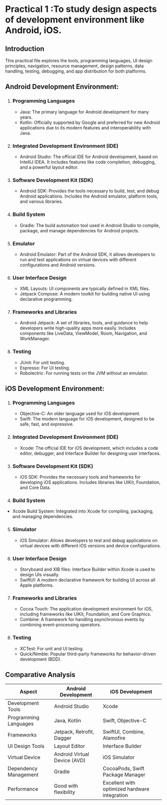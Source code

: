 # Practical 1 :To study design aspects of development environment like Android, iOS.

## Introduction
This practical file explores the tools, programming languages, UI design principles, navigation, resource management, design patterns, data handling, testing, debugging, and app distribution for both platforms.

## Android Development Environment:

1. ### Programming Languages
    - Java: The primary language for Android development for many years.
    - Kotlin: Officially supported by Google and preferred for new Android applications due to its modern features and interoperability with Java.

2. ### Integrated Development Environment (IDE)
    - Android Studio: The official IDE for Android development, based on IntelliJ IDEA. It includes features like code completion, debugging, and a powerful layout editor.

3. ###  Software Development Kit (SDK)
   - Android SDK: Provides the tools necessary to build, test, and debug Android applications. Includes the Android emulator, platform tools, and various libraries.

4. ### Build System
   - Gradle: The build automation tool used in Android Studio to compile, package, and manage dependencies for Android projects.

5. ### Emulator
   - Android Emulator: Part of the Android SDK, it allows developers to run and test applications on virtual devices with different configurations and Android versions.

6. ### User Interface Design
   - XML Layouts: UI components are typically defined in XML files.
   - Jetpack Compose: A modern toolkit for building native UI using declarative programming.

7. ### Frameworks and Libraries
   - Android Jetpack: A set of libraries, tools, and guidance to help developers write high-quality apps more easily. Includes components like LiveData, ViewModel, Room, Navigation, and WorkManager.

8. ### Testing
   - JUnit: For unit testing.
   - Espresso: For UI testing.
   - Robolectric: For running tests on the JVM without an emulator.

## iOS Development Environment:

1. ### Programming Languages
   - Objective-C: An older language used for iOS development.
   - Swift: The modern language for iOS development, designed to be safe, fast, and expressive.

2.  ### Integrated Development Environment (IDE)
    - Xcode: The official IDE for iOS development, which includes a code editor, debugger, and Interface Builder for designing user interfaces.

3. ### Software Development Kit (SDK)
    - iOS SDK: Provides the necessary tools and frameworks for developing iOS applications. Includes libraries like UIKit, Foundation, and Core Data.

4. ### Build System
  - Xcode Build System: Integrated into Xcode for compiling, packaging, and managing dependencies.

5. ### Simulator
      - iOS Simulator: Allows developers to test and debug applications on virtual devices with different iOS versions and device configurations.

6. ### User Interface Design
    - Storyboard and XIB files: Interface Builder within Xcode is used to design UIs visually.
    - SwiftUI: A modern declarative framework for building UI across all Apple platforms.

7. ### Frameworks and Libraries
    - Cocoa Touch: The application development environment for iOS, including frameworks like UIKit, Foundation, and Core Graphics.
    - Combine: A framework for handling asynchronous events by combining event-processing operators.

8. ### Testing
    - XCTest: For unit and UI testing.
    - Quick/Nimble: Popular third-party frameworks for behavior-driven development (BDD).
  
  ## Comparative Analysis

| Aspect                 | Android Development                               | iOS Development                                    |
|------------------------|---------------------------------------------------|---------------------------------------------------|
| Development Tools  | Android Studio                                    | Xcode                                             |
| Programming Languages | Java, Kotlin                                   | Swift, Objective-C                                |
| Frameworks         | Jetpack, Retrofit, Dagger                         | SwiftUI, Combine, Alamofire                       |
| UI Design Tools    | Layout Editor                                     | Interface Builder                                 |
| Virtual Device     | Android Virtual Device (AVD)                      | iOS Simulator                                     |
| Dependency Management | Gradle                                         | CocoaPods, Swift Package Manager                  |
| Performance        | Good with flexibility                             | Excellent with optimized hardware integration     |




